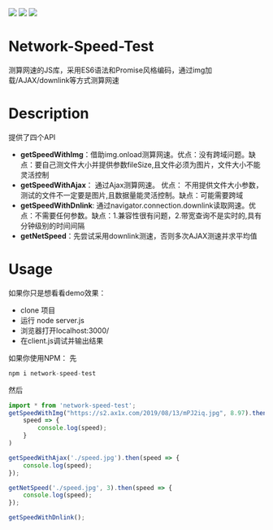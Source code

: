![](https://img.shields.io/badge/release-1.0.0-brightgreen)
![](https://img.shields.io/badge/syntax-ES6-blue)
![](https://img.shields.io/badge/style-Promise-orange)
# Network-Speed-Test
测算网速的JS库，采用ES6语法和Promise风格编码，通过img加载/AJAX/downlink等方式测算网速

# Description
提供了四个API
+ **getSpeedWithImg**：借助img.onload测算网速。优点：没有跨域问题。缺点：要自己测文件大小并提供参数fileSize,且文件必须为图片，文件大小不能灵活控制
+ **getSpeedWithAjax**： 通过Ajax测算网速。 优点： 不用提供文件大小参数，测试的文件不一定要是图片,且数据量能灵活控制。缺点：可能需要跨域
+ **getSpeedWithDnlink**: 通过navigator.connection.downlink读取网速。优点：不需要任何参数。缺点：1.兼容性很有问题，2.带宽查询不是实时的,具有分钟级别的时间间隔
+ **getNetSpeed**：先尝试采用downlink测速，否则多次AJAX测速并求平均值

# Usage
如果你只是想看看demo效果：
+ clone 项目
+ 运行 node server.js
+ 浏览器打开localhost:3000/
+ 在client.js调试并输出结果

如果你使用NPM：
先 
```js
npm i network-speed-test
```
然后
```js
import * from 'network-speed-test';
getSpeedWithImg("https://s2.ax1x.com/2019/08/13/mPJ2iq.jpg", 8.97).then(
    speed => {
        console.log(speed);
    }
)

getSpeedWithAjax('./speed.jpg').then(speed => {
    console.log(speed);
});

getNetSpeed('./speed.jpg', 3).then(speed => {
    console.log(speed);
});

getSpeedWithDnlink();
```
